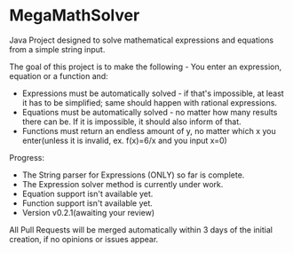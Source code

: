 # MegaMathSolver
Java Project designed to solve mathematical expressions and equations from a simple string input.

The goal of this project is to make the following -
You enter an expression, equation or a function and:
* Expressions must be automatically solved - if that's impossible, at least it has to be simplified; same should happen with rational expressions.
* Equations must be automatically solved - no matter how many results there can be. If it is impossible, it should also inform of that.
* Functions must return an endless amount of y, no matter which x you enter(unless it is invalid, ex. f(x)=6/x and you input x=0)

Progress:

* The String parser for Expressions (ONLY) so far is complete.
* The Expression solver method is currently under work.
* Equation support isn't available yet.
* Function support isn't available yet.
* Version v0.2.1(awaiting your review)

All Pull Requests will be merged automatically within 3 days of the initial creation, if no opinions or issues appear.
